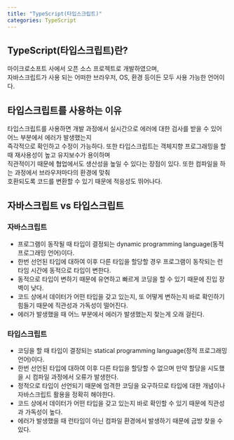 ```yaml
---
title: "TypeScript(타입스크립트)"
categories: TypeScript
---
```


## TypeScript(타입스크립트)란?

마이크로소프트 사에서 오픈 소스 프로젝트로 개발하였으며,  
자바스크립트가 사용 되는 어떠한 브라우저, OS, 환경 등이든 모두 사용 가능한 언어이다.

## 타입스크립트를 사용하는 이유

타입스크립트를 사용하면 개발 과정에서 실시간으로 에러에 대한 검사를 받을 수 있어 어느 부분에서 에러가 발생했는지  
즉각적으로 확인하고 수정이 가능하다. 또한 타입스크립트는 객체지향 프로그래밍을 할 때 재사용성이 높고 유지보수가 용이하며  
직관적이기 때문에 협업에서도 생산성을 높일 수 있다는 장점이 있다. 또한 컴파일을 하는 과정에서 브라우저마다의 환경에 맞춰  
호환되도록 코드를 변환할 수 있기 때문에 적응성도 뛰어나다.

## 자바스크립트 vs 타입스크립트

### 자바스크립트

- 프로그램이 동작될 때 타입이 결정되는 dynamic programming language(동적 프로그래밍 언어)이다.
- 한번 선언된 타입에 대하여 이후 다른 타입을 할당할 경우 프로그램이 동작되는 런타임 시간에 동적으로 타입이 변한다.
- 동적으로 타입이 변하기 때문에 유연하고 빠르게 코딩을 할 수 있기 때문에 진입 장벽이 낮다.
- 코드 상에서 데이터가 어떤 타입을 갖고 있는지, 또 어떻게 변하는지 바로 확인하기 힘들기 때문에 직관성과 가독성이 떨어진다.
- 에러가 발생했을 때 어느 부분에서 에러가 발생했는지 찾는게 오래 걸린다.

### 타입스크립트

- 코딩을 할 때 타입이 결정되는 statical programming language(정적 프로그래밍 언어)이다.
- 한번 선언된 타입에 대하여 이후 다른 타입을 할당할 수 없으며 만약 할당을 시도했을 시 컴파일 과정에서 오류가 발생한다.
- 정적으로 타입이 선언되기 때문에 엄격한 코딩을 요구하므로 타입에 대한 개념이나 자바스크립트 활용을 정확히 해야한다.
- 코드 상에서 데이터가 어떤 타입을 갖고 있는지 바로 확인할 수 있기 때문에 직관성과 가독성이 높다.
- 에러가 발생했을 때 런타임이 아닌 컴파일 환경에서 발생하기 때문에 금방 찾을 수 있다.
